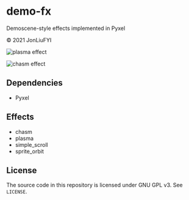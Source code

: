 # demo-fx
Demoscene-style effects implemented in Pyxel

© 2021 JonLiuFYI

![plasma effect](https://i.imgur.com/UVRODP6.gif)

![chasm effect](https://i.imgur.com/zFx4ozG.gif)

## Dependencies
* Pyxel

## Effects
* chasm
* plasma
* simple_scroll
* sprite_orbit

## License
The source code in this repository is licensed under GNU GPL v3. See `LICENSE`.
